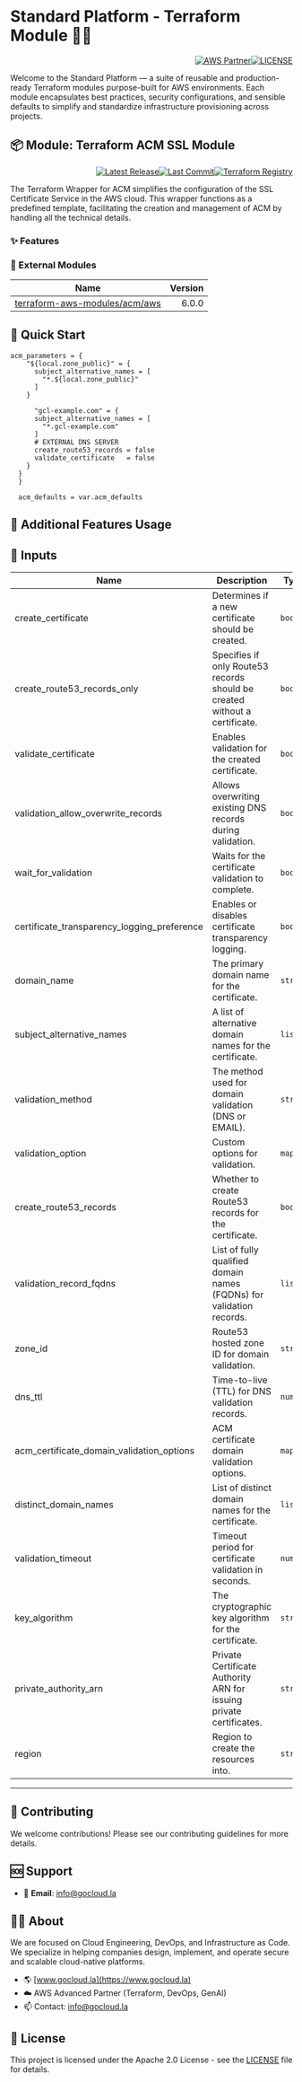 # Standard Platform - Terraform Module 🚀🚀
<p align="right"><a href="https://partners.amazonaws.com/partners/0018a00001hHve4AAC/GoCloud"><img src="https://img.shields.io/badge/AWS%20Partner-Advanced-orange?style=for-the-badge&logo=amazonaws&logoColor=white" alt="AWS Partner"/></a><a href="LICENSE"><img src="https://img.shields.io/badge/License-Apache%202.0-green?style=for-the-badge&logo=apache&logoColor=white" alt="LICENSE"/></a></p>

Welcome to the Standard Platform — a suite of reusable and production-ready Terraform modules purpose-built for AWS environments.
Each module encapsulates best practices, security configurations, and sensible defaults to simplify and standardize infrastructure provisioning across projects.

## 📦 Module: Terraform ACM SSL Module
<p align="right"><a href="https://github.com/gocloudLa/terraform-aws-wrapper-acm/releases/latest"><img src="https://img.shields.io/github/v/release/gocloudLa/terraform-aws-wrapper-acm.svg?style=for-the-badge" alt="Latest Release"/></a><a href=""><img src="https://img.shields.io/github/last-commit/gocloudLa/terraform-aws-wrapper-acm.svg?style=for-the-badge" alt="Last Commit"/></a><a href="https://registry.terraform.io/modules/gocloudLa/wrapper-acm/aws"><img src="https://img.shields.io/badge/Terraform-Registry-7B42BC?style=for-the-badge&logo=terraform&logoColor=white" alt="Terraform Registry"/></a></p>
The Terraform Wrapper for ACM simplifies the configuration of the SSL Certificate Service in the AWS cloud. This wrapper functions as a predefined template, facilitating the creation and management of ACM by handling all the technical details.

### ✨ Features



### 🔗 External Modules
| Name | Version |
|------|------:|
| <a href="https://github.com/terraform-aws-modules/terraform-aws-acm" target="_blank">terraform-aws-modules/acm/aws</a> | 6.0.0 |



## 🚀 Quick Start
```hcl
acm_parameters = {
    "${local.zone_public}" = {
      subject_alternative_names = [
        "*.${local.zone_public}"
      ]
    }

      "gcl-example.com" = {
      subject_alternative_names = [
        "*.gcl-example.com"
      ]
      # EXTERNAL DNS SERVER
      create_route53_records = false
      validate_certificate   = false
    }
  }
  }

  acm_defaults = var.acm_defaults
```


## 🔧 Additional Features Usage



## 📑 Inputs
| Name                                        | Description                                                                | Type     | Default      | Required |
| ------------------------------------------- | -------------------------------------------------------------------------- | -------- | ------------ | -------- |
| create_certificate                          | Determines if a new certificate should be created.                         | `bool`   | `true`       | no       |
| create_route53_records_only                 | Specifies if only Route53 records should be created without a certificate. | `bool`   | `false`      | no       |
| validate_certificate                        | Enables validation for the created certificate.                            | `bool`   | `true`       | no       |
| validation_allow_overwrite_records          | Allows overwriting existing DNS records during validation.                 | `bool`   | `true`       | no       |
| wait_for_validation                         | Waits for the certificate validation to complete.                          | `bool`   | `true`       | no       |
| certificate_transparency_logging_preference | Enables or disables certificate transparency logging.                      | `bool`   | `true`       | no       |
| domain_name                                 | The primary domain name for the certificate.                               | `string` | `each.key`   | no       |
| subject_alternative_names                   | A list of alternative domain names for the certificate.                    | `list`   | `[]`         | no       |
| validation_method                           | The method used for domain validation (DNS or EMAIL).                      | `string` | `"DNS"`      | no       |
| validation_option                           | Custom options for validation.                                             | `map`    | `{}`         | no       |
| create_route53_records                      | Whether to create Route53 records for the certificate.                     | `bool`   | `true`       | no       |
| validation_record_fqdns                     | List of fully qualified domain names (FQDNs) for validation records.       | `list`   | `[]`         | no       |
| zone_id                                     | Route53 hosted zone ID for domain validation.                              | `string` | `null`       | no       |
| dns_ttl                                     | Time-to-live (TTL) for DNS validation records.                             | `number` | `60`         | no       |
| acm_certificate_domain_validation_options   | ACM certificate domain validation options.                                 | `map`    | `{}`         | no       |
| distinct_domain_names                       | List of distinct domain names for the certificate.                         | `list`   | `[]`         | no       |
| validation_timeout                          | Timeout period for certificate validation in seconds.                      | `number` | `null`       | no       |
| key_algorithm                               | The cryptographic key algorithm for the certificate.                       | `string` | `"RSA_2048"` | no       |
| private_authority_arn                       | Private Certificate Authority ARN for issuing private certificates.        | `string` | `null`       | no       |
| region                                      | Region to create the resources into.                                       | `string` | `null`       | no       |








---

## 🤝 Contributing
We welcome contributions! Please see our contributing guidelines for more details.

## 🆘 Support
- 📧 **Email**: info@gocloud.la

## 🧑‍💻 About
We are focused on Cloud Engineering, DevOps, and Infrastructure as Code.
We specialize in helping companies design, implement, and operate secure and scalable cloud-native platforms.
- 🌎 [www.gocloud.la](https://www.gocloud.la)
- ☁️ AWS Advanced Partner (Terraform, DevOps, GenAI)
- 📫 Contact: info@gocloud.la

## 📄 License
This project is licensed under the Apache 2.0 License - see the [LICENSE](LICENSE) file for details. 